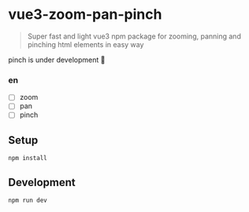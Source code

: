 # vue3-zoom-pan-pinch

> Super fast and light vue3 npm package for zooming, panning and pinching html elements in easy way

pinch is under development 🤔️


### en

- [ ] zoom
- [ ] pan
- [ ] pinch

## Setup

`npm install`

## Development

`npm run dev`
